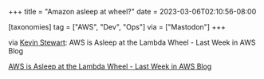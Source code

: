 +++
title = "Amazon asleep at wheel?"
date = 2023-03-06T02:10:56-08:00

[taxonomies]
tag = ["AWS", "Dev", "Ops"]
via = ["Mastodon"]
+++

via [Kevin Stewart](https://hachyderm.io/@kstewart/109973767944371488): AWS is Asleep at the Lambda Wheel - Last Week in AWS Blog

<!-- more -->

[AWS is Asleep at the Lambda Wheel - Last Week in AWS Blog](https://www.lastweekinaws.com/blog/aws-is-asleep-at-the-lambda-wheel/)
